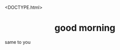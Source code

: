 <DOCTYPE.html>
<html>
  <head>
    <title>
    goood morning
    </title>
    <style> 
    h1,h2 {
      colour:blue;
      text-align:center;
      font-famly:cursive;
      }
      @keyframe.example{
        WIDTH:10{opacity:100}
      }
      </style>
  </head>
  <body bg-color="red">
    <H1 style:text-align:center;fontsize:20%;>
      good morning
    </H1>
     <p> same to you </p>
  </body>
</html>
